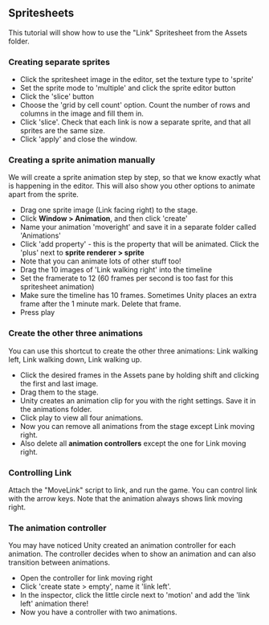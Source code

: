 ## Spritesheets

This tutorial will show how to use the "Link" Spritesheet from the Assets folder.

### Creating separate sprites

- Click the spritesheet image in the editor, set the texture type to 'sprite'
- Set the sprite mode to 'multiple' and click the sprite editor button
- Click the 'slice' button
- Choose the 'grid by cell count' option. Count the number of rows and columns in the image and fill them in.
- Click 'slice'. Check that each link is now a separate sprite, and that all sprites are the same size.
- Click 'apply' and close the window.

### Creating a sprite animation manually
We will create a sprite animation step by step, so that we know exactly what is happening in the editor. 
This will also show you other options to animate apart from the sprite.

- Drag one sprite image (Link facing right) to the stage.
- Click **Window > Animation**, and then click 'create'
- Name your animation 'moveright' and save it in a separate folder called 'Animations'
- Click 'add property' - this is the property that will be animated. Click the 'plus' next to **sprite renderer > sprite**
- Note that you can animate lots of other stuff too!
- Drag the 10 images of 'Link walking right' into the timeline
- Set the framerate to 12 (60 frames per second is too fast for this spritesheet animation)
- Make sure the timeline has 10 frames. Sometimes Unity places an extra frame after the 1 minute mark. Delete that frame.
- Press play

### Create the other three animations
You can use this shortcut to create the other three animations: Link walking left, Link walking down, Link walking up.
- Click the desired frames in the Assets pane by holding shift and clicking the first and last image.
- Drag them to the stage.
- Unity creates an animation clip for you with the right settings. Save it in the animations folder.
- Click play to view all four animations.
- Now you can remove all animations from the stage except Link moving right.
- Also delete all **animation controllers** except the one for Link moving right.

### Controlling Link
Attach the "MoveLink" script to link, and run the game. You can control link with the arrow keys. Note that the animation always shows link moving right.

### The animation controller
You may have noticed Unity created an animation controller for each animation. The controller decides when to show an animation and can also transition between animations.
- Open the controller for link moving right
- Click 'create state > empty', name it 'link left'.
- In the inspector, click the little circle next to 'motion' and add the 'link left' animation there!
- Now you have a controller with two animations.


